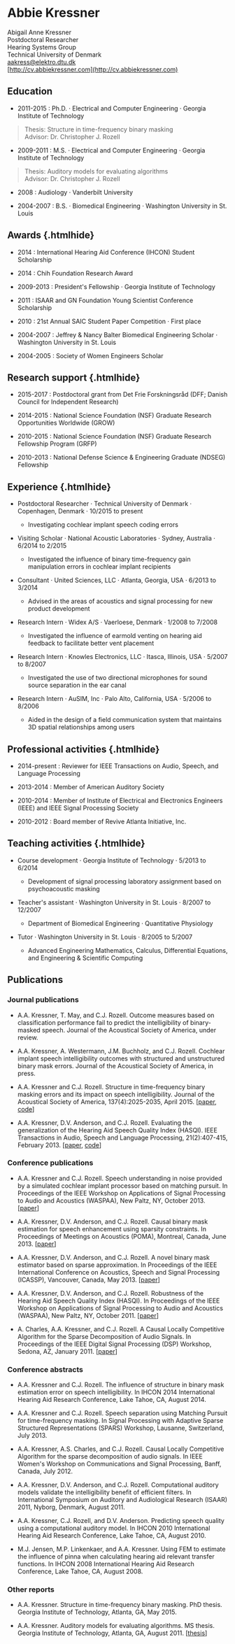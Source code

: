 # Abbie Kressner
<!--- Leave this line blank -->
<!--- Leave this line blank -->
Abigail Anne Kressner  
Postdoctoral Researcher  
Hearing Systems Group  
Technical University of Denmark  
[aakress@elektro.dtu.dk](mailto:aakress@elektro.dtu.dk)  
[http://cv.abbiekressner.com](http://cv.abbiekressner.com)


## Education
* 2011-2015
:   Ph.D. · Electrical and Computer Engineering · Georgia Institute of Technology

>   Thesis: Structure in time-frequency binary masking  
>   Advisor: Dr. Christopher J. Rozell

* 2009-2011
:   M.S. · Electrical and Computer Engineering · Georgia Institute of Technology

>   Thesis: Auditory models for evaluating algorithms  
>   Advisor: Dr. Christopher J. Rozell

* 2008
:   Audiology · Vanderbilt University

* 2004-2007
:   B.S. · Biomedical Engineering · Washington University in St. Louis


## Awards {.htmlhide}
* 2014
:   International Hearing Aid Conference (IHCON) Student Scholarship

* 2014
:   Chih Foundation Research Award

* 2009-2013
:   President's Fellowship · Georgia Institute of Technology

* 2011
:   ISAAR and GN Foundation Young Scientist Conference Scholarship

* 2010
:   21st Annual SAIC Student Paper Competition · First place

* 2004-2007
:   Jeffrey & Nancy Balter Biomedical Engineering Scholar · Washington University in St. Louis

* 2004-2005
:   Society of Women Engineers Scholar


## Research support {.htmlhide}
* 2015-2017
:   Postdoctoral grant from Det Frie Forskningsråd (DFF; Danish Council for Independent Research)

* 2014-2015
:   National Science Foundation (NSF) Graduate Research Opportunities Worldwide (GROW)

* 2010-2015
:   National Science Foundation (NSF) Graduate Research Fellowship Program (GRFP)

* 2010-2013
:   National Defense Science & Engineering Graduate (NDSEG) Fellowship


## Experience {.htmlhide}
* Postdoctoral Researcher · Technical University of Denmark · Copenhagen, Denmark · 10/2015 to present

    -  Investigating cochlear implant speech coding errors

* Visiting Scholar · National Acoustic Laboratories · Sydney, Australia · 6/2014 to 2/2015

    - Investigated the influence of binary time-frequency gain manipulation errors in cochlear implant recipients 

* Consultant · United Sciences, LLC · Atlanta, Georgia, USA · 6/2013 to 3/2014

    - Advised in the areas of acoustics and signal processing for new product development

* Research Intern · Widex A/S · Vaerloese, Denmark · 1/2008 to 7/2008

    - Investigated the influence of earmold venting on hearing aid feedback to facilitate better vent placement

* Research Intern · Knowles Electronics, LLC · Itasca, Illinois, USA · 5/2007 to 8/2007

    - Investigated the use of two directional microphones for sound source separation in the ear canal

* Research Intern · AuSIM, Inc · Palo Alto, California, USA · 5/2006 to 8/2006

    - Aided in the design of a field communication system that maintains 3D spatial relationships among users


## Professional activities {.htmlhide}
* 2014-present
:   Reviewer for IEEE Transactions on Audio, Speech, and Language Processing

* 2013-2014
:   Member of American Auditory Society

* 2010-2014
:   Member of Institute of Electrical and Electronics Engineers (IEEE) and IEEE Signal Processing Society

* 2010-2012
:   Board member of Revive Atlanta Initiative, Inc.


## Teaching activities {.htmlhide}
<!---
Signal processing exercises in Torsten's course?
Speaker identification exercise with Tobias?
-->

* Course development · Georgia Institute of Technology · 5/2013 to 6/2014

    - Development of signal processing laboratory assignment based on psychoacoustic masking

* Teacher's assistant · Washington University in St. Louis · 8/2007 to 12/2007

    - Department of Biomedical Engineering · Quantitative Physiology

* Tutor · Washington University in St. Louis · 8/2005 to 5/2007

    - Advanced Engineering Mathematics, Calculus, Differential Equations, and Engineering & Scientific Computing

<!--- 
# Student supervision {.htmlhide}
* Rasmus Malik Thaarup Hegh and Kristine Juhl · 2016

    - Bachelor student project: *Analysis of estimated binary mask errors*  

* Technical Audiology and Experimental Hearing Science · 2016

    - Masters student project: *Perceptual evaluation of noise reduction algorithm errors*
-->

## Publications
### Journal publications
* A.A. Kressner, T. May, and C.J. Rozell. Outcome measures based on classification performance fail to predict the intelligibility of binary-masked speech. Journal of the Acoustical Society of America, under review.

* A.A. Kressner, A. Westermann, J.M. Buchholz, and C.J. Rozell. Cochlear implant speech intelligibility outcomes with structured and unstructured binary mask errors. Journal of the Acoustical Society of America, in press.

* A.A. Kressner and C.J. Rozell. Structure in time-frequency binary masking errors and its impact on speech intelligibility. Journal of the Acoustical Society of America, 137(4):2025-2035, April 2015. [[paper](http://dx.doi.org/10.1121/1.4916271), [code](https://github.com/abbiekressner/graphical-model-for-binary-masks)]

* A.A. Kressner, D.V. Anderson, and C.J. Rozell. Evaluating the generalization of the Hearing Aid Speech Quality Index (HASQI). IEEE Transactions in Audio, Speech and Language Processing, 21(2):407-415, February 2013. [[paper](http://dx.doi.org/10.1109/TASL.2012.2217132), [code](https://github.com/abbiekressner/kressner-2013-evaluating)]

### Conference publications
* A.A. Kressner and C.J. Rozell. Speech understanding in noise provided by a simulated cochlear implant processor based on matching pursuit. In Proceedings of the IEEE Workshop on Applications of Signal Processing to Audio and Acoustics (WASPAA), New Paltz, NY, October 2013. [[paper](http://cv.abbiekressner.com/papers/kressner2013speech.pdf)]

* A.A. Kressner, D.V. Anderson, and C.J. Rozell. Causal binary mask estimation for speech enhancement using sparsity constraints. In Proceedings of Meetings on Acoustics (POMA), Montreal, Canada, June 2013. [[paper](http://cv.abbiekressner.com/papers/kressner2013causal.pdf)]

* A.A. Kressner, D.V. Anderson, and C.J. Rozell. A novel binary mask estimator based on sparse approximation. In Proceedings of the IEEE International Conference on Acoustics, Speech and Signal Processing (ICASSP), Vancouver, Canada, May 2013. [[paper](http://cv.abbiekressner.com/papers/kressner2013novel.pdf)]

* A.A. Kressner, D.V. Anderson, and C.J. Rozell. Robustness of the Hearing Aid Speech Quality Index (HASQI). In Proceedings of the IEEE Workshop on Applications of Signal Processing to Audio and Acoustics (WASPAA), New Paltz, NY, October 2011. [[paper](http://cv.abbiekressner.com/papers/kressner2011robustness.pdf)]

* A. Charles, A.A. Kressner, and C.J. Rozell. A Causal Locally Competitive Algorithm for the Sparse Decomposition of Audio Signals. In Proceedings of the IEEE Digital Signal Processing (DSP) Workshop, Sedona, AZ, January 2011. [[paper](http://cv.abbiekressner.com/papers/charles2011causal.pdf)]

### Conference abstracts
* A.A. Kressner and C.J. Rozell. The influence of structure in binary mask estimation error on speech intelligibility. In IHCON 2014 International Hearing Aid Research Conference, Lake Tahoe, CA, August 2014.

* A.A. Kressner and C.J. Rozell. Speech separation using Matching Pursuit for time-frequency masking. In Signal Processing with Adaptive Sparse Structured Representations (SPARS) Workshop, Lausanne, Switzerland, July 2013.

* A.A. Kressner, A.S. Charles, and C.J. Rozell. Causal Locally Competitive Algorithm for the sparse decomposition of audio signals. In IEEE Women's Workshop on Communications and Signal Processing, Banff, Canada, July 2012.

* A.A. Kressner, D.V. Anderson, and C.J. Rozell. Computational auditory models validate the intelligibility benefit of efficient filters. In International Symposium on Auditory and Audiological Research (ISAAR) 2011, Nyborg, Denmark, August 2011.

* A.A. Kressner, C.J. Rozell, and D.V. Anderson. Predicting speech quality using a computational auditory model. In IHCON 2010 International Hearing Aid Research Conference, Lake Tahoe, CA, August 2010.

* M.J. Jensen, M.P. Linkenkaer, and A.A. Kressner. Using FEM to estimate the influence of pinna when calculating hearing aid relevant transfer functions. In IHCON 2008 International Hearing Aid Research Conference, Lake Tahoe, CA, August 2008.

### Other reports
* A.A. Kressner. Structure in time-frequency binary masking. PhD thesis. Georgia Institute of Technology, Atlanta, GA, May 2015. 

* A.A. Kressner. Auditory models for evaluating algorithms. MS thesis. Georgia Institute of Technology, Atlanta, GA, August 2011. [[thesis](http://cv.abbiekressner.com/papers/kressner2011auditory.pdf)]
